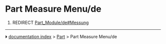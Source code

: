# Part Measure Menu/de
1.  REDIRECT [Part_Module/de#Messung](Part_Module/de#Messung.md)



---
⏵ [documentation index](../README.md) > [Part](Part_Workbench.md) > Part Measure Menu/de
